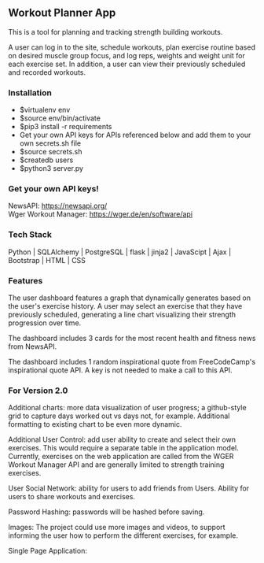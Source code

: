 ## Workout Planner App

This is a tool for planning and tracking strength building workouts. 

A user can log in to the site, schedule workouts, plan exercise routine based on desired muscle group focus, and log reps, weights and weight unit for each exercise set. In addition, a user can view their previously scheduled and recorded workouts. 

### Installation
<ul>
  <li>$virtualenv env</li>
  <li>$source env/bin/activate</li>
  <li>$pip3 install -r requirements</li>
  <li>Get your own API keys for APIs referenced below and add them to your own secrets.sh file</li>
  <li>$source secrets.sh</li>
  <li>$createdb users</li>
  <li>$python3 server.py</li>
</ul>

### Get your own API keys!
NewsAPI: https://newsapi.org/ <br>
Wger Workout Manager: https://wger.de/en/software/api

### Tech Stack
Python | 
SQLAlchemy | 
PostgreSQL |
flask |
jinja2 |
JavaScipt |
Ajax |
Bootstrap |
HTML |
CSS 

### Features
The user dashboard features a graph that dynamically generates based on the user's exercise history. A user may select an exercise that they have previously scheduled, generating a line chart visualizing their strength progression over time.

The dashboard includes 3 cards for the most recent health and fitness news from NewsAPI.

The dashboard includes 1 random inspirational quote from FreeCodeCamp's inspirational quote API. A key is not needed to make a call to this API.


### For Version 2.0
Additional charts: more data visualization of user progress; a github-style grid to capture days worked out vs days not, for example. Additional formatting to existing chart to be even more dynamic. 

Additional User Control: add user ability to create and select their own exercises. This would require a separate table in the application model. Currently, exercises on the web application are called from the WGER Workout Manager API and are generally limited to strength training exercises. 

User Social Network: ability for users to add friends from Users. Ability for users to share workouts and exercises. 

Password Hashing: passwords will be hashed before saving. 

Images: The project could use more images and videos, to support informing the user how to perform the different exercises, for example.

Single Page Application: 
